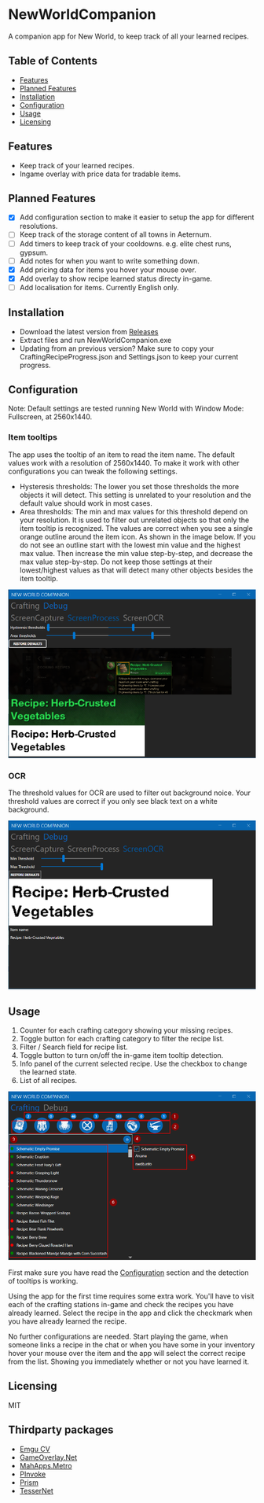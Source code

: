 # NewWorldCompanion

A companion app for New World, to keep track of all your learned recipes.

## Table of Contents

- [Features](https://github.com/josdemmers/NewWorldCompanion#features)
- [Planned Features](https://github.com/josdemmers/NewWorldCompanion#planned-features)
- [Installation](https://github.com/josdemmers/NewWorldCompanion#installation)
- [Configuration](https://github.com/josdemmers/NewWorldCompanion#configuration)
- [Usage](https://github.com/josdemmers/NewWorldCompanion#Usage)
- [Licensing](https://github.com/josdemmers/NewWorldCompanion#licensing)

## Features

- Keep track of your learned recipes.
- Ingame overlay with price data for tradable items.

## Planned Features

- [x] Add configuration section to make it easier to setup the app for different resolutions.
- [ ] Keep track of the storage content of all towns in Aeternum.
- [ ] Add timers to keep track of your cooldowns. e.g. elite chest runs, gypsum.
- [ ] Add notes for when you want to write something down.
- [x] Add pricing data for items you hover your mouse over.
- [x] Add overlay to show recipe learned status directy in-game.
- [ ] Add localisation for items. Currently English only.

## Installation

- Download the latest version from [Releases](https://github.com/josdemmers/NewWorldCompanion/releases)
- Extract files and run NewWorldCompanion.exe
- Updating from an previous version? Make sure to copy your CraftingRecipeProgress.json and Settings.json to keep your current progress.

## Configuration

Note: Default settings are tested running New World with Window Mode: Fullscreen, at 2560x1440.

### Item tooltips

The app uses the tooltip of an item to read the item name. The default values work with a resolution of 2560x1440. To make it work with other configurations you can tweak the following settings.
- Hysteresis thresholds: The lower you set those thresholds the more objects it will detect. This setting is unrelated to your resolution and the default value should work in most cases.
- Area thresholds: The min and max values for this threshold depend on your resolution. It is used to filter out unrelated objects so that only the item tooltip is recognized. The values are correct when you see a single orange outline around the item icon. As shown in the image below. If you do not see an outline start with the lowest min value and the highest max value. Then increase the min value step-by-step, and decrease the max value step-by-step. Do not keep those settings at their lowest/highest values as that will detect many other objects besides the item tooltip.

![Config-1](./readme/readme-config1.png)

### OCR

The threshold values for OCR are used to filter out background noice. Your threshold values are correct if you only see black text on a white background.

![Config-2](./readme/readme-config2.png)

## Usage

1. Counter for each crafting category showing your missing recipes.
2. Toggle button for each crafting category to filter the recipe list.
3. Filter / Search field for recipe list.
4. Toggle button to turn on/off the in-game item tooltip detection.
5. Info panel of the current selected recipe. Use the checkbox to change the learned state.
6. List of all recipes.

![Config-2](./readme/readme-usage1.png)

First make sure you have read the [Configuration](https://github.com/josdemmers/NewWorldCompanion#configuration) section and the detection of tooltips is working.

Using the app for the first time requires some extra work. You'll have to visit each of the crafting stations in-game and check the recipes you have already learned. Select the recipe in the app and click the checkmark when you have already learned the recipe.

No further configurations are needed. Start playing the game, when someone links a recipe in the chat or when you have some in your inventory hover your mouse over the item and the app will select the correct recipe from the list. Showing you immediately whether or not you have learned it.

## Licensing

MIT

## Thirdparty packages

- [Emgu CV](https://www.emgu.com/wiki/index.php/Main_Page)
- [GameOverlay.Net](https://github.com/michel-pi/GameOverlay.Net)
- [MahApps.Metro](https://github.com/MahApps/MahApps.Metro)
- [PInvoke](https://github.com/dotnet/pinvoke)
- [Prism](https://github.com/PrismLibrary/Prism)
- [TesserNet](https://github.com/CptWesley/TesserNet)
